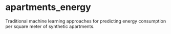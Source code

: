 # apartments_energy
Traditional machine learning approaches for predicting energy consumption per square meter of synthetic apartments.
